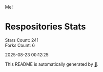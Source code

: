 Me!

# Respositories Stats
Stars Count: 241  
Forks Count: 6

2025-08-23 00:12:25  

This README is automatically generated by [🐰](https://github.com/rnitta/rnitta).
